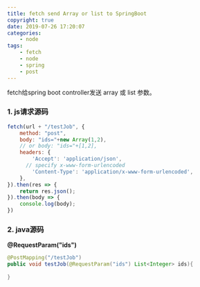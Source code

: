 ```yaml
---
title: fetch send Array or list to SpringBoot
copyright: true
date: 2019-07-26 17:20:07
categories:
    - node
tags:
    - fetch
    - node
    - spring
    - post
---
```

fetch给spring boot controller发送 array 或 list 参数。

<!-- more -->

### **1. js请求源码**

```js
fetch(url + "/testJob", {
    method: "post",
    body: "ids="+new Array(1,2),
    // or body: "ids="+[1,2],
    headers: {
        'Accept': 'application/json',
      // specify x-www-form-urlencoded
        'Content-Type': 'application/x-www-form-urlencoded',
    },
}).then(res => {
    return res.json();
}).then(body => {
    console.log(body);
})
```

### **2. java源码**

**@RequestParam("ids")**
```java
@PostMapping("/testJob")
public void testJob(@RequestParam("ids") List<Integer> ids){
 
}
```